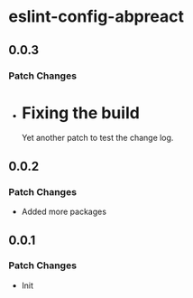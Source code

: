 # eslint-config-abpreact

## 0.0.3

### Patch Changes

- # Fixing the build

  Yet another patch to test the change log.

## 0.0.2

### Patch Changes

- Added more packages

## 0.0.1

### Patch Changes

- Init

